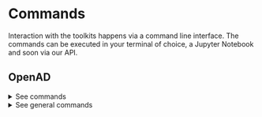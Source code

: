 <!-- ---
title: Commands1
layout: home
nav_order: 4
--- -->

# Commands

Interaction with the toolkits happens via a command line interface. The commands can be executed in your terminal of choice, a Jupyter Notebook and soon via our API.

## OpenAD

<details markdown="block">
<summary>See commands</summary>

### General

`openad`<br>
Display the openad splash screen.

`get status`<br>
Display the currently selected workspace and toolkit.

`display history`<br>
Display the last 30 commands run in your current workspace.

`clear sessions`<br>
Clear any other sessions that may be running.

<br>

### Queries

`search for '<string>' using (index_key=<index_name> [ page_size=<int> edit_distance=<integer> ]) show (data|docs) [ estimate only|return as data|save as '<csv_filename>' ]`{: .cmd }
Performs a document search of the Deep Search repository based on a given index.Use Estimate only, if you are doing a general search, so as to determine the potential number of hits.

<br>

### Execution:

`exec display_collection()`

</details>

<details markdown="block">
<summary>See general commands</summary>

### General

    openad

Display the openad splash screen.

    get status

Display the currently selected workspace and toolkit.

    display history

Display the last 30 commands run in your current workspace.

    clear sessions

Clear any other sessions that may be running.

</details>
